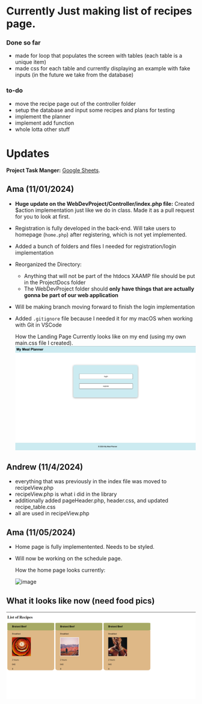 # Currently Just making list of recipes page. 
### Done so far
- made for loop that populates the screen with tables (each table is a unique item)
- made css for each table and currently displaying an example with fake inputs (in the future we take from the database)

### to-do
- move the recipe page out of the controller folder
- setup the database and input some recipes and plans for testing
- implement the planner
- implement add function
- whole lotta other stuff

# Updates
**Project Task Manger:** [Google Sheets](https://docs.google.com/spreadsheets/d/1Z7VhM-vTWlsauJfi8g3YPr1uVNYuFAaF5FlJcw7KtQQ/edit?usp=sharing).
## Ama (11/01/2024)
- **Huge update on the WebDevProject/Controller/index.php file:** Created $action implementation just like we do in class. Made it as a pull request for you to look at first.
- Registration is fully developed in the back-end. Will take users to homepage (`home.php`) after registering, which is not yet implemented.
- Added a bunch of folders and files I needed for registration/login implementation
- Reorganized the Directory:
  - Anything that will not be part of the htdocs XAAMP file should be put in the ProjectDocs folder
  - The WebDevProject folder should **only have things that are actually gonna be part of our web application**
- Will be making branch moving forward to finish the login implementation
- Added `.gitignore` file because I needed it for my macOS when working with Git in VSCode

  How the Landing Page Currently looks like on my end (using my own main.css file I created). 
  <img src="https://github.com/ZTurtle/WebDev/blob/main/ProjectDocs/LandingPage.png?raw=true" alt="Landing Page" width="500" />
## Andrew (11/4/2024)
- everything that was previously in the index file was moved to recipeView.php
- recipeView.php is what i did in the library
- additionally added pageHeader.php, header.css, and updated recipe_table.css
- all are used in recipeView.php

## Ama (11/05/2024)
- Home page is fully implementented. Needs to be styled.
- Will now be working on the schedule page.

  How the home page looks currently:
  
  <img width="500" alt="image" src="https://github.com/user-attachments/assets/e31df356-5ab1-4f15-bd55-d6689ff6e2e3">




## What it looks like now (need food pics) 
![Screenshot](https://github.com/ZTurtle/WebDev/blob/main/ProjectDocs/Screenshot_5.png?raw=true)
